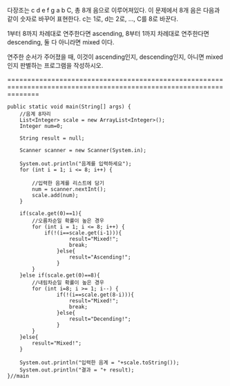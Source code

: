 다장조는 c d e f g a b C, 총 8개 음으로 이루어져있다. 이 문제에서 8개 음은 다음과 같이 숫자로 바꾸어 표현한다. c는 1로, d는 2로, ..., C를 8로 바꾼다.

1부터 8까지 차례대로 연주한다면 ascending, 8부터 1까지 차례대로 연주한다면 descending, 둘 다 아니라면 mixed 이다.

연주한 순서가 주어졌을 때, 이것이 ascending인지, descending인지, 아니면 mixed인지 판별하는 프로그램을 작성하시오.

====================================================================================================================

	public static void main(String[] args) {
		//음계 8자리
		List<Integer> scale = new ArrayList<Integer>();
		Integer num=0;
		
		String result = null;
		
		Scanner scanner = new Scanner(System.in);
		
		System.out.println("음계를 입력하세요");
		for (int i = 1; i <= 8; i++) {
			
			//입력한 음계를 리스트에 담기
			num = scanner.nextInt();
			scale.add(num);
		}
		
		if(scale.get(0)==1){
			//오름차순일 확률이 높은 경우
			for (int i = 1; i <= 8; i++) {
				if(!(i==scale.get(i-1))){
						result="Mixed!";
						break;
					}else{
						result="Ascending!";
					}
			}
		}else if(scale.get(0)==8){
			//내림차순일 확률이 높은 경우
			for (int i=8; i >= 1; i--) {
					if(!(i==scale.get(8-i))){
						result="Mixed!";
						break;
					}else{
						result="Decending!";
					}
			}
		}else{
			result="Mixed!";
		}

		System.out.println("입력한 음계 = "+scale.toString());
		System.out.println("결과 = "+ result);
	}//main
